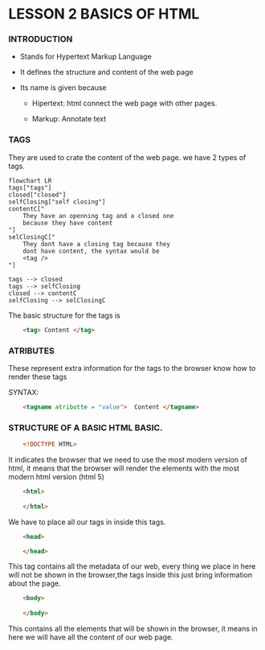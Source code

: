 # LESSON 2 BASICS OF HTML

### INTRODUCTION

* Stands for Hypertext Markup Language
* It defines the structure and content of the web page
* Its name is given because 
    
    - Hipertext: html connect the web page with other pages.

    - Markup: Annotate text

### TAGS

They are used to crate the content of the web page. we have 2 types of tags.

```mermaid
flowchart LR
tags["tags"]
closed["closed"]
selfClosing["self closing"]
contentC["
    They have an openning tag and a closed one
    because they have content
"]
selClosingC["
    They dont have a closing tag because they
    dont have content, the syntax would be
    <tag />
"]

tags --> closed
tags --> selfClosing
closed --> contentC
selfClosing --> selClosingC
```

The basic structure for the tags is

```html
    <tag> Content </tag>
```

### ATRIBUTES 

These represent extra information for the tags to the browser know how to render these tags

SYNTAX:
```html
    <tagname atributte = "value">  Content </tagname>
```

### STRUCTURE OF  A BASIC HTML BASIC.

```html 
    <!DOCTYPE HTML>
```

It indicates the browser that we need to use the most modern version of html, it means that the browser will render the elements with the most modern html version (html 5)

```html
    <html> 
    
    </html>
```

We have to place all our tags in inside this tags.

```html
    <head>

    </head>
```

This tag contains all the metadata of our web, every thing we place in here will not be shown in the browser,the tags inside this just bring information about the page.

```html
    <body>
        
    </body>
```
This contains all the elements that will be shown in the browser, it means in here we will have all the content of our web page.


